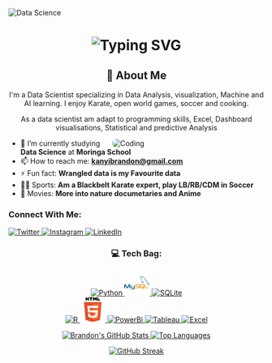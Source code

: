 <img align="top" alt="Data Science" width="900" height="400" src="https://miro.medium.com/v2/resize:fit:1400/format:webp/1*4-0ME_U9FP3wh7taOXA8sw.gif">
<div align="center">
    <h1>
        <img src="https://readme-typing-svg.herokuapp.com?font=Jetbrains+mono&size=40&duration=3000&color=33FF33&center=true&vCenter=true&width=435&lines=Hey..+I'm+[Brandon];This+is..;..my+Github..;" alt="Typing SVG"/>
    </h1>
</div>
<div align="center">
    <h2>🚀 About Me</h2>
    <p>I'm a Data Scientist specializing in Data Analysis, visualization, Machine and AI learning. I enjoy Karate, open world games, soccer and cooking.</p>
</div>

<p align="center">
As a data scientist am adapt to programming skills, Excel, Dashboard visualisations, Statistical and predictive Analysis
</p>

<img align="right" alt="Coding" width="300" style="border-radius: 15px;" src="https://th.bing.com/th/id/R.f617f080d4d78bdee1c6615397bebc6a?rik=IKM4kPewsQQlmg&pid=ImgRaw&r=0">



- 🔭 I’m currently studying **Data Science** at **Moringa School**
- 📫 How to reach me: **kanyibrandon@gmail.com**
- ⚡ Fun fact: **Wrangled data is my Favourite data**
- 🐱‍👤 Sports: **Am a Blackbelt Karate expert, play LB/RB/CDM in Soccer**
- 🍿 Movies: **More into nature documetaries and Anime**
  

<h3 align="left">Connect With Me:</h3>
<p align="left"> 
  <a href="https://x.com/beastke_254" target="blank">
    <img src="https://cdn.jsdelivr.net/npm/simple-icons@v3/icons/twitter.svg" alt="Twitter" height="30" width="40" />
  </a> 
  <a href="https://www.instagram.com/kanyi_brandy/?hl=en" target="blank">
    <img src="https://raw.githubusercontent.com/rahuldkjain/github-profile-readme-generator/master/src/images/icons/Social/instagram.svg" alt="Instagram" height="30" width="40" />
  </a>
  <a href="www.linkedin.com/in/brandon-kanyi-m254" target="blank">
    <img src="https://cdn.jsdelivr.net/npm/simple-icons@v3/icons/linkedin.svg" alt="LinkedIn" height="30" width="40" />
  </a>
</p>



<h3 align="center">💻 Tech Bag:</h3>
<p align="center">
  <a href="https://www.python.org" target="_blank" rel="noreferrer">
    <img src="https://cdn4.iconfinder.com/data/icons/logos-and-brands/512/267_Python_logo-1024.png" alt="Python" width="50" height="50"/>
  </a>
  <a href="https://www.mysql.com/" target="_blank" rel="noreferrer"> 
    <img src="https://raw.githubusercontent.com/devicons/devicon/master/icons/mysql/mysql-original-wordmark.svg" alt="MySQL" width="50" height="50"/>
  </a> 
  <a href="https://www.sqlite.org/" target="_blank" rel="noreferrer"> 
    <img src="https://www.vectorlogo.zone/logos/sqlite/sqlite-icon.svg" alt="SQLite" width="50" height="50"/>
  </a> <br/>
  <a href="https://www.r-project.org/" target="_blank" rel="noreferrer"> 
    <img src="https://www.r-project.org/logo/Rlogo.svg" alt="R" width="50" height="50"/>
  </a>
  <a href="https://www.w3.org/html/" target="_blank" rel="noreferrer">
    <img src="https://raw.githubusercontent.com/devicons/devicon/master/icons/html5/html5-original-wordmark.svg" alt="HTML5" width="50" height="50"/> 
  </a>
  <a href="https://www.microsoft.com/en-us/power-platform/products/power-bi?msockid=04a5e663103a627f3014f2dc11c763ab" target="_blank" rel="noreferrer">
    <img src="https://th.bing.com/th/id/OIP.shGOhtIdDvsjExQmrHOqXwHaEK?rs=1&pid=ImgDetMain" alt="PowerBi" width="50" height="50"/>
  <a href="https://public.tableau.com/app/discover" target="_blank" rel="noreferrer">
    <img src="https://th.bing.com/th/id/OIP.j2dTZayD7zBC3nYbVF5q1gHaHa?rs=1&pid=ImgDetMain" alt="Tableau" width="50" height="50"/>
  <a href="https://www.microsoft.com/en-us/microsoft-365/excel?ocid=ORSEARCH_Bing&msockid=04a5e663103a627f3014f2dc11c763ab" target="_blank" rel="noreferrer">
    <img src="https://logodownload.org/wp-content/uploads/2020/04/excel-logo-0-2048x2048.png" alt="Excel" width="50" height="50"/>
</p>


<p align="center">
  <img src="https://github-readme-stats.vercel.app/api?username=Kanyi254&show_icons=true&theme=chartreuse-dark" alt="Brandon's GitHub Stats" />
  <img src="https://github-readme-stats.vercel.app/api/top-langs/?username=Kanyi254&layout=compact&theme=chartreuse-dark" alt="Top Languages" />
</p>

<p align="center">
  <img src="https://github-readme-streak-stats.herokuapp.com/?user=Kanyi254&&show_icons=true&theme=chartreuse-dark" alt="GitHub Streak" />
</p>

<!---
Kanyi254/Kanyi254 is a ✨ special ✨ repository because its `README.md` (this file) appears on your GitHub profile.
You can click the Preview link to take a look at your changes.
--->
